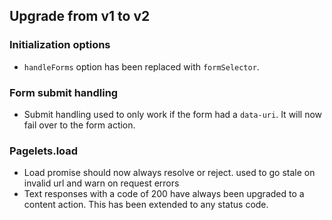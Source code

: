 ## Upgrade from v1 to v2

### Initialization options

- `handleForms` option has been replaced with `formSelector`.

### Form submit handling

- Submit handling used to only work if the form had a `data-uri`. It will now fail over to the form action.

### Pagelets.load

- Load promise should now always resolve or reject. used to go stale on invalid url and warn on request errors
- Text responses with a code of 200 have always been upgraded to a content action. This has been extended to any status
  code.
